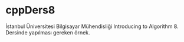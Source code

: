 # cppDers8
 İstanbul Üniversitesi Bilgisayar Mühendisliği Introducing to Algorithm 8. Dersinde yapılması gereken örnek.

